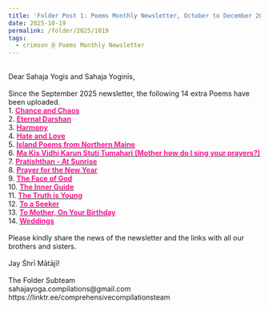```yaml
---
title: 'Folder Post 1: Poems Monthly Newsletter, October to December 2025'
date: 2025-10-19
permalink: /folder/2025/1019
tags:
  - crimson @ Poems Monthly Newsletter
---
```


<p>
<br>
Dear Sahaja Yogis and Sahaja Yoginīs,<br>
<br>
Since the September 2025 newsletter, the following 14 extra Poems have been uploaded.<br>
1. <a href="https://seven-teams.github.io/folder/2009-WL-B2-Chance-and-Chaos"> <font color="DeepPink"><b>Chance and Chaos</b></font></a><br>
2. <a href="https://seven-teams.github.io/folder/2005-AL-Eternal-Darshan"> <font color="DeepPink"><b>Eternal Darshan</b></font></a><br>
3. <a href="https://seven-teams.github.io/folder/2009-WL-B1-Harmony"> <font color="DeepPink"><b>Harmony</b></font></a><br>
4. <a href="https://seven-teams.github.io/folder/2004-0800-AL-Hate-and-Love"> <font color="DeepPink"><b>Hate and Love</b></font></a><br>
5. <a href="https://seven-teams.github.io/folder/1987-0100-KD-Island-Poems-from-Northern-Maine-1987-0200-The-Wind-P6"> <font color="DeepPink"><b>Island Poems from Northern Maine</b></font></a><br>
6. <a href="https://seven-teams.github.io/folder/2004-0300-RK-Birthday-Puja-2004"> <font color="DeepPink"><b>Ma Kis Vidhi Karun Stuti Tumahari (Mother how do I sing your prayers?)</b></font></a><br>
7. <a href="https://seven-teams.github.io/folder/1988-1219-KD-Pratishthan-At-Sunrise-1989-0200-DCB-USA-P15"> <font color="DeepPink"><b>Pratishthan - At Sunrise</b></font></a><br>
8. <a href="https://seven-teams.github.io/folder/1988-0100-ND-Prayer-for-the-New-Year-1988-0100-0200-DCB-P13"> <font color="DeepPink"><b>Prayer for the New Year</b></font></a><br>
9. <a href="https://seven-teams.github.io/folder/2005-AL-The-Face-of-God"> <font color="DeepPink"><b>The Face of God</b></font></a><br>
10. <a href="https://seven-teams.github.io/folder/1997-AL-The-Inner-Guide"> <font color="DeepPink"><b>The Inner Guide</b></font></a><br>
11. <a href="https://seven-teams.github.io/folder/2005-0800-AL-The-Truth-Is-Young"> <font color="DeepPink"><b>The Truth is Young</b></font></a><br>
12. <a href="https://seven-teams.github.io/folder/1997-AL-To-a-Seeker"> <font color="DeepPink"><b>To a Seeker</b></font></a><br>
13. <a href="https://seven-teams.github.io/folder/1987-0300-To-Mother-On-Your-Birthday-1987-0300-The-Wind-P1"> <font color="DeepPink"><b>To Mother, On Your Birthday</b></font></a><br>
14. <a href="https://seven-teams.github.io/folder/1988-1229-KD-Weddings-1989-0200-DCB-USA-P15"> <font color="DeepPink"><b>Weddings</b></font></a><br>
<br>
Please kindly share the news of the newsletter and the links with all our brothers and sisters.<br>
<br>
Jay Śhrī Mātājī!<br>
<br>
The Folder Subteam<br>
sahajayoga.compilations@gmail.com<br>
https://linktr.ee/comprehensivecompilationsteam<br>
</p>